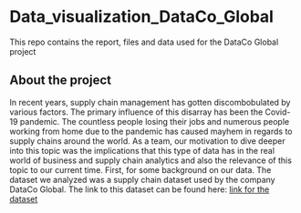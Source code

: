 # Data_visualization_DataCo_Global
This repo contains the report, files and data used for the DataCo Global project

## About the project
In recent years, supply chain management has gotten discombobulated by various factors. The
primary influence of this disarray has been the Covid-19 pandemic. The countless people losing
their jobs and numerous people working from home due to the pandemic has caused mayhem
in regards to supply chains around the world. As a team, our motivation to dive deeper into this
topic was the implications that this type of data has in the real world of business and supply
chain analytics and also the relevance of this topic to our current time. First, for some
background on our data. The dataset we analyzed was a supply chain dataset used by the
company DataCo Global.
The link to this dataset can be found here:
[link for the dataset](https://www.kaggle.com/shashwatwork/dataco-smart-supply-chain-for-big-data-analysis)
